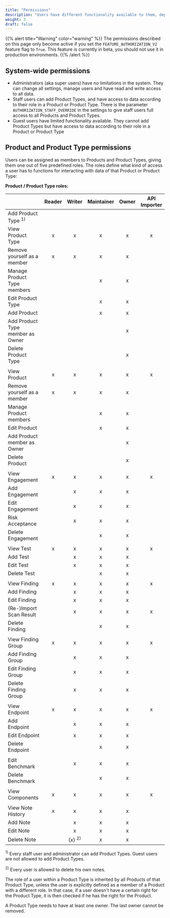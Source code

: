 ```yaml
---
title: "Permissions"
description: "Users have different functionality available to them, depending on their system-wide permissions and on the role they have as a member of a particular Product or Product Type."
weight: 3
draft: false
---
```


{{% alert title="Warning" color="warning" %}}
The permissions described on this page only become active if you set the ``FEATURE_AUTHORIZATION_V2`` feature flag to ``True``. This feature is currently in beta, you should not use it in production environments.
{{% /alert %}}

## System-wide permissions

* Administrators (aka super users) have no limitations in the system. They can change all settings, manage users  and have read and write access to all data.
* Staff users can add Product Types, and have access to data according to their role in a Product or Product Type. There is the parameter `AUTHORIZATION_STAFF_OVERRIDE` in the settings to give staff users full access to all Products and Product Types.
* Guest users have limited functionality available. They cannot add Product Types but have access to data according to their role in a Product or Product Type

## Product and Product Type permissions

Users can be assigned as members to Products and Product Types, giving them one out of five predefined roles. The roles define what kind of access a user has to functions for interacting with data of that Product or Product Type:

**Product / Product Type roles:**

|                             | Reader | Writer | Maintainer | Owner | API Importer |
|-----------------------------|:------:|:------:|:----------:|:-----:|:------------:|
| Add Product Type <sup>1)</sup> |     |        |            |       |              |
| View Product Type           | x      | x      | x          | x     | x            |
| Remove yourself as a member | x      | x      | x          | x     |              |
| Manage Product Type members |        |        | x          | x     |              |
| Edit Product Type           |        |        | x          | x     |              |
| Add Product                 |        |        | x          | x     |              |
| Add Product Type member as Owner |   |        |            | x     |              |
| Delete Product Type         |        |        |            | x     |              |
|                             |        |        |            |       |              |
| View Product                | x      | x      | x          | x     |  x           |
| Remove yourself as a member | x      | x      | x          | x     |              |
| Manage Product members      |        |        | x          | x     |              |
| Edit Product                |        |        | x          | x     |              |
| Add Product member as Owner |        |        |            | x     |              |
| Delete Product              |        |        |            | x     |              |
|                             |        |        |            |       |              |
| View Engagement             | x      | x      | x          | x     |  x           |
| Add Engagement              |        | x      | x          | x     |              |
| Edit Engagement             |        | x      | x          | x     |              |
| Risk Acceptance             |        | x      | x          | x     |              |
| Delete Engagement           |        |        | x          | x     |              |
|                             |        |        |            |       |              |
| View Test                   | x      | x      | x          | x     | x            |
| Add Test                    |        | x      | x          | x     |              |
| Edit Test                   |        | x      | x          | x     |              |
| Delete Test                 |        |        | x          | x     |              |
|                             |        |        |            |       |              |
| View Finding                | x      | x      | x          | x     | x            |
| Add Finding                 |        | x      | x          | x     |              |
| Edit Finding                |        | x      | x          | x     |              |
| (Re-)Import Scan Result     |        | x      | x          | x     | x            |
| Delete Finding              |        |        | x          | x     |              |
|                             |        |        |            |       |              |
| View Finding Group          | x      | x      | x          | x     | x            |
| Add Finding Group           |        | x      | x          | x     |              |
| Edit Finding Group          |        | x      | x          | x     |              |
| Delete Finding Group        |        | x      | x          | x     |              |
|                             |        |        |            |       |              |
| View Endpoint               | x      | x      | x          | x     | x            |
| Add Endpoint                |        | x      | x          | x     |              |
| Edit Endpoint               |        | x      | x          | x     |              |
| Delete Endpoint             |        |        | x          | x     |              |
|                             |        |        |            |       |              |
| Edit Benchmark              |        | x      | x          | x     |              |
| Delete Benchmark            |        |        | x          | x     |              |
|                             |        |        |            |       |              |
| View Components             | x      | x      | x          | x     | x            |
|                             |        |        |            |       |              |
| View Note History           | x      | x      | x          | x     |              |
| Add Note                    |        | x      | x          | x     |              |
| Edit Note                   |        | x      | x          | x     |              |
| Delete Note                 |        | (x) <sup>2)</sub> | x          | x     |              |


<sup>1)</sup> Every staff user and administrator can add Product Types. Guest users are not allowed to add Product Types.

<sup>2)</sup> Every user is allowed to delete his own notes.

The role of a user within a Product Type is inherited by all Products of that Product Type, unless the user is explicitly defined as a member of a Product with a different role. In that case, if a user doesn't have a certain right for the Product Type, it is then checked if he has the right for the Product.

A Product Type needs to have at least one owner. The last owner cannot be removed.
